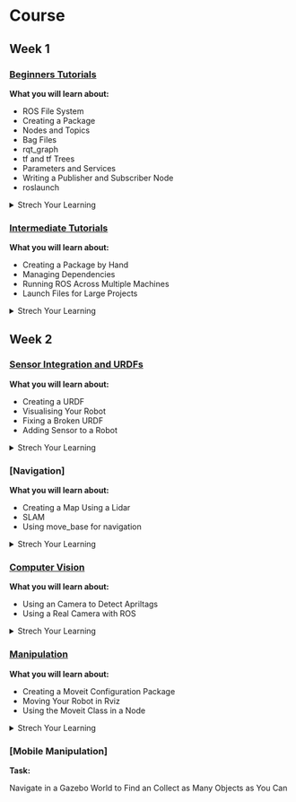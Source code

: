 # Course

## Week 1 

### [Beginners Tutorials](http://wiki.ros.org/ROS/Tutorials)

**What you will learn about:**
+ ROS File System
+ Creating a Package
+ Nodes and Topics
+ Bag Files
+ rqt_graph
+ tf and tf Trees
+ Parameters and Services
+ Writing a Publisher and Subscriber Node
+ roslaunch

<details><summary>Strech Your Learning</summary>

+ rqt_publisher
+ rqt_robot_steering
+ Rviz
+ Publish and Subscribe in the Same Node

</details>

### [Intermediate Tutorials](http://wiki.ros.org/ROS/Tutorials)
**What you will learn about:**
+ Creating a Package by Hand
+ Managing Dependencies
+ Running ROS Across Multiple Machines
+ Launch Files for Large Projects

<details><summary>Strech Your Learning</summary>

+ Create a URDF
+ Visualise a Robot in Rviz
+ Visualise a Robot in Gazebo
</details>

## Week 2

### [Sensor Integration and URDFs](https://github.com/ros-workshop/sensor-integration.git)
**What you will learn about:**
+ Creating a URDF
+ Visualising Your Robot
+ Fixing a Broken URDF
+ Adding Sensor to a Robot

<details><summary>Strech Your Learning</summary>
  
+ Integrate Two Robots Together

</details>

### [Navigation]
**What you will learn about:**
+ Creating a Map Using a Lidar
+ SLAM
+ Using move_base for navigation

<details><summary>Strech Your Learning</summary>
  
+ Find a Object by Navigating Around a Map

</details>

### [Computer Vision](https://github.com/ros-workshop/perception.git)
**What you will learn about:**
+ Using an Camera to Detect Apriltags 
+ Using a Real Camera with ROS

<details><summary>Strech Your Learning</summary>
  
+ Fuse and Lidar and Camera/DNN data for Person Detection and localisation

</details>

### [Manipulation](https://github.com/ros-workshop/manipulation.git)
**What you will learn about:**
+ Creating a Moveit Configuration Package 
+ Moving Your Robot in Rviz
+ Using the Moveit Class in a Node

<details><summary>Strech Your Learning</summary>
  
+ Create a OctoMap Using a Depth Camera
</details>

### [Mobile Manipulation]
**Task:**

Navigate in a Gazebo World to Find an Collect as Many Objects as You Can
